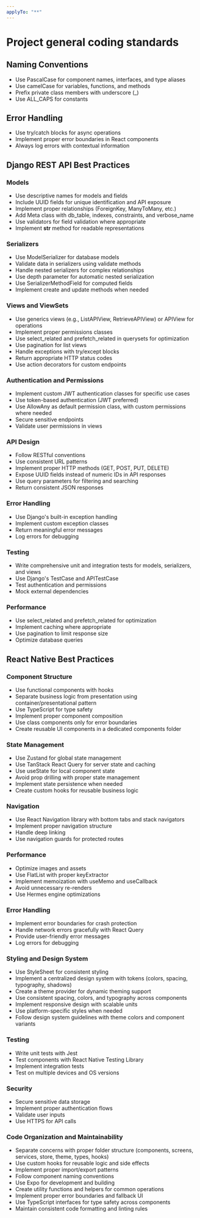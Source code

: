 ```yaml
---
applyTo: "**"
---
```

# Project general coding standards

## Naming Conventions
- Use PascalCase for component names, interfaces, and type aliases
- Use camelCase for variables, functions, and methods
- Prefix private class members with underscore (_)
- Use ALL_CAPS for constants

## Error Handling
- Use try/catch blocks for async operations
- Implement proper error boundaries in React components
- Always log errors with contextual information

## Django REST API Best Practices

### Models
- Use descriptive names for models and fields
- Include UUID fields for unique identification and API exposure
- Implement proper relationships (ForeignKey, ManyToMany, etc.)
- Add Meta class with db_table, indexes, constraints, and verbose_name
- Use validators for field validation where appropriate
- Implement __str__ method for readable representations

### Serializers
- Use ModelSerializer for database models
- Validate data in serializers using validate methods
- Handle nested serializers for complex relationships
- Use depth parameter for automatic nested serialization
- Use SerializerMethodField for computed fields
- Implement create and update methods when needed

### Views and ViewSets
- Use generics views (e.g., ListAPIView, RetrieveAPIView) or APIView for operations
- Implement proper permissions classes
- Use select_related and prefetch_related in querysets for optimization
- Use pagination for list views
- Handle exceptions with try/except blocks
- Return appropriate HTTP status codes
- Use action decorators for custom endpoints

### Authentication and Permissions
- Implement custom JWT authentication classes for specific use cases
- Use token-based authentication (JWT preferred)
- Use AllowAny as default permission class, with custom permissions where needed
- Secure sensitive endpoints
- Validate user permissions in views

### API Design
- Follow RESTful conventions
- Use consistent URL patterns
- Implement proper HTTP methods (GET, POST, PUT, DELETE)
- Expose UUID fields instead of numeric IDs in API responses
- Use query parameters for filtering and searching
- Return consistent JSON responses

### Error Handling
- Use Django's built-in exception handling
- Implement custom exception classes
- Return meaningful error messages
- Log errors for debugging

### Testing
- Write comprehensive unit and integration tests for models, serializers, and views
- Use Django's TestCase and APITestCase
- Test authentication and permissions
- Mock external dependencies

### Performance
- Use select_related and prefetch_related for optimization
- Implement caching where appropriate
- Use pagination to limit response size
- Optimize database queries

## React Native Best Practices

### Component Structure
- Use functional components with hooks
- Separate business logic from presentation using container/presentational pattern
- Use TypeScript for type safety
- Implement proper component composition
- Use class components only for error boundaries
- Create reusable UI components in a dedicated components folder

### State Management
- Use Zustand for global state management
- Use TanStack React Query for server state and caching
- Use useState for local component state
- Avoid prop drilling with proper state management
- Implement state persistence when needed
- Create custom hooks for reusable business logic

### Navigation
- Use React Navigation library with bottom tabs and stack navigators
- Implement proper navigation structure
- Handle deep linking
- Use navigation guards for protected routes

### Performance
- Optimize images and assets
- Use FlatList with proper keyExtractor
- Implement memoization with useMemo and useCallback
- Avoid unnecessary re-renders
- Use Hermes engine optimizations

### Error Handling
- Implement error boundaries for crash protection
- Handle network errors gracefully with React Query
- Provide user-friendly error messages
- Log errors for debugging

### Styling and Design System
- Use StyleSheet for consistent styling
- Implement a centralized design system with tokens (colors, spacing, typography, shadows)
- Create a theme provider for dynamic theming support
- Use consistent spacing, colors, and typography across components
- Implement responsive design with scalable units
- Use platform-specific styles when needed
- Follow design system guidelines with theme colors and component variants

### Testing
- Write unit tests with Jest
- Test components with React Native Testing Library
- Implement integration tests
- Test on multiple devices and OS versions

### Security
- Secure sensitive data storage
- Implement proper authentication flows
- Validate user inputs
- Use HTTPS for API calls

### Code Organization and Maintainability
- Separate concerns with proper folder structure (components, screens, services, store, theme, types, hooks)
- Use custom hooks for reusable logic and side effects
- Implement proper import/export patterns
- Follow component naming conventions
- Use Expo for development and building
- Create utility functions and helpers for common operations
- Implement proper error boundaries and fallback UI
- Use TypeScript interfaces for type safety across components
- Maintain consistent code formatting and linting rules